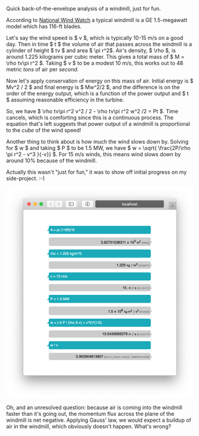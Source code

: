 Quick back-of-the-envelope analysis of a windmill, just for fun.

According to [National Wind Watch](https://www.wind-watch.org/faq-size.php) a
typical windmill is a GE 1.5-megawatt model which has 116-ft blades.

Let's say the wind speed is $ v $, which is typically 10-15 m/s on a good
day. Then in time $ t $ the volume of air that passes across the windmill is
a cylinder of height $ tv $ and area $ \pi r^2$. Air's density, $ \rho $,
is around 1.225 kilograms per cubic meter. This gives a total mass of $ M =
\rho tv\pi r^2 $. Taking $ v $ to be a modest 10 m/s, this works out to 48
metric _tons_ of air per _second_.

Now let's apply conservation of energy on this mass of air. Initial energy is
$ Mv^2 / 2 $ and final energy is $ Mw^2/2 $, and the difference is on the
order of the energy output, which is a function of the power output and $ t $
assuming reasonable efficiency in the turbine.

So, we have $ \rho tv\pi r^2 v^2 / 2 - \rho tv\pi r^2 w^2 /2 = Pt $. Time
cancels, which is comforting since this is a continuous process. The equation
that's left suggests that power output of a windmill is proportional to the
_cube_ of the wind speed!

Another thing to think about is how much the wind slows down by. Solving for $
w $ and taking $ P $ to be 1.5 MW, we have $ w = \sqrt{ \frac{2P/\rho \pi
r^2 - v^3 }{-v}} $. For 15 m/s winds, this means wind slows down by around 10%
because of the windmill.

Actually this wasn't "just for fun," it was to show off initial progress on my
side-project. :-)

![screenshot](static/windmill-math.png)

Oh, and an unresolved question: because air is coming into the windmill faster
than it's going out, the momentum flux across the plane of the windmill is net
negative.  Applying Gauss' law, we would expect a buildup of air in the
windmill, which obviously doesn't happen. What's wrong?

